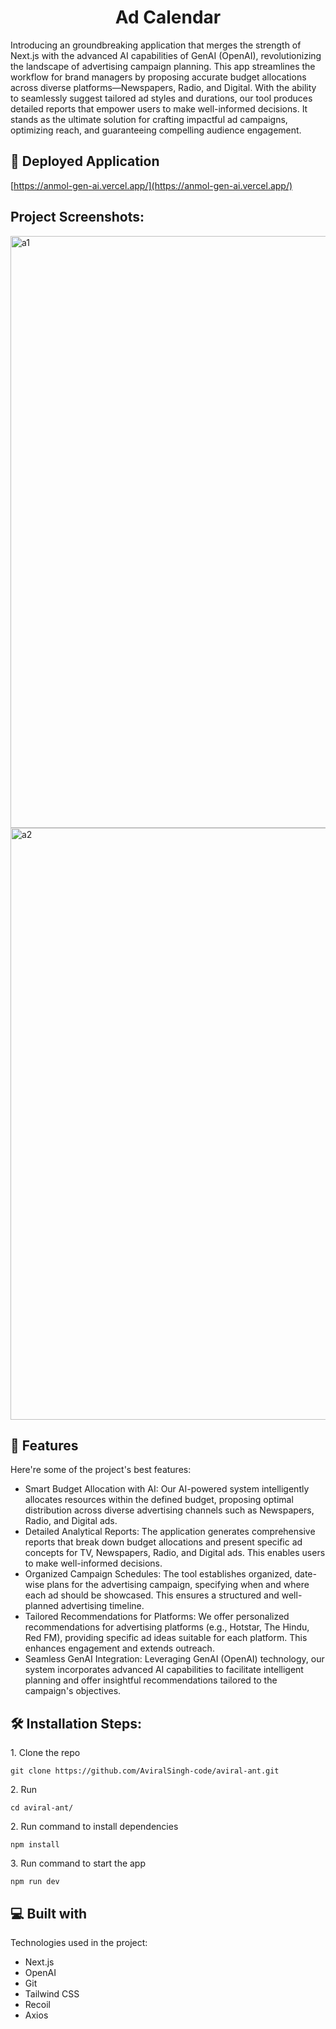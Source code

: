 <h1 align="center" id="title">Ad Calendar</h1>

<p id="description">Introducing an groundbreaking application that merges the strength of Next.js with the advanced AI capabilities of GenAI (OpenAI), revolutionizing the landscape of advertising campaign planning. This app streamlines the workflow for brand managers by proposing accurate budget allocations across diverse platforms—Newspapers, Radio, and Digital. With the ability to seamlessly suggest tailored ad styles and durations, our tool produces detailed reports that empower users to make well-informed decisions. It stands as the ultimate solution for crafting impactful ad campaigns, optimizing reach, and guaranteeing compelling audience engagement.</p>

<h2>🚀 Deployed Application</h2>

[https://anmol-gen-ai.vercel.app/](https://anmol-gen-ai.vercel.app/)

<h2>Project Screenshots:</h2>

<img width="947" alt="a1" src="https://github.com/AviralSingh-code/aviral-ant/assets/72146088/94c3584a-b69f-4fa9-a3a8-7419e6451f28">

<img width="947" alt="a2" src="https://github.com/AviralSingh-code/aviral-ant/assets/72146088/e0bb3fe5-4993-401a-aa59-845e0ea70703">

  
<h2>🧐 Features</h2>

Here're some of the project's best features:

*   Smart Budget Allocation with AI: Our AI-powered system intelligently allocates resources within the defined budget, proposing optimal distribution across diverse advertising channels such as Newspapers, Radio, and Digital ads.
*   Detailed Analytical Reports: The application generates comprehensive reports that break down budget allocations and present specific ad concepts for TV, Newspapers, Radio, and Digital ads. This enables users to make well-informed decisions.
*   Organized Campaign Schedules: The tool establishes organized, date-wise plans for the advertising campaign, specifying when and where each ad should be showcased. This ensures a structured and well-planned advertising timeline.
*   Tailored Recommendations for Platforms: We offer personalized recommendations for advertising platforms (e.g., Hotstar, The Hindu, Red FM), providing specific ad ideas suitable for each platform. This enhances engagement and extends outreach.
*   Seamless GenAI Integration: Leveraging GenAI (OpenAI) technology, our system incorporates advanced AI capabilities to facilitate intelligent planning and offer insightful recommendations tailored to the campaign's objectives.

<h2>🛠️ Installation Steps:</h2>

<p>1. Clone the repo</p>

```
git clone https://github.com/AviralSingh-code/aviral-ant.git
```

<p>2. Run

```
cd aviral-ant/
```

<p>2. Run command to install dependencies</p>

```
npm install
```

<p>3. Run command to start the app</p>

```
npm run dev
```

  
  
<h2>💻 Built with</h2>

Technologies used in the project:

*   Next.js
*   OpenAI
*   Git
*   Tailwind CSS
*   Recoil
*   Axios

